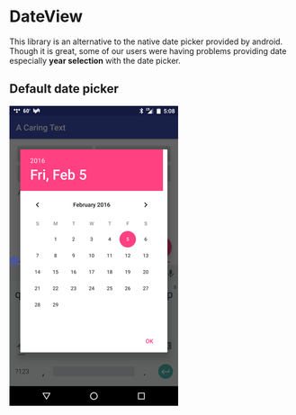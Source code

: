 # DateView
This library is an alternative to the native date picker provided by android. Though it is great, some of our users were having problems providing date especially **year selection** with the date picker.

## Default date picker

![Default date picker](/images/date-picker-default.png)
